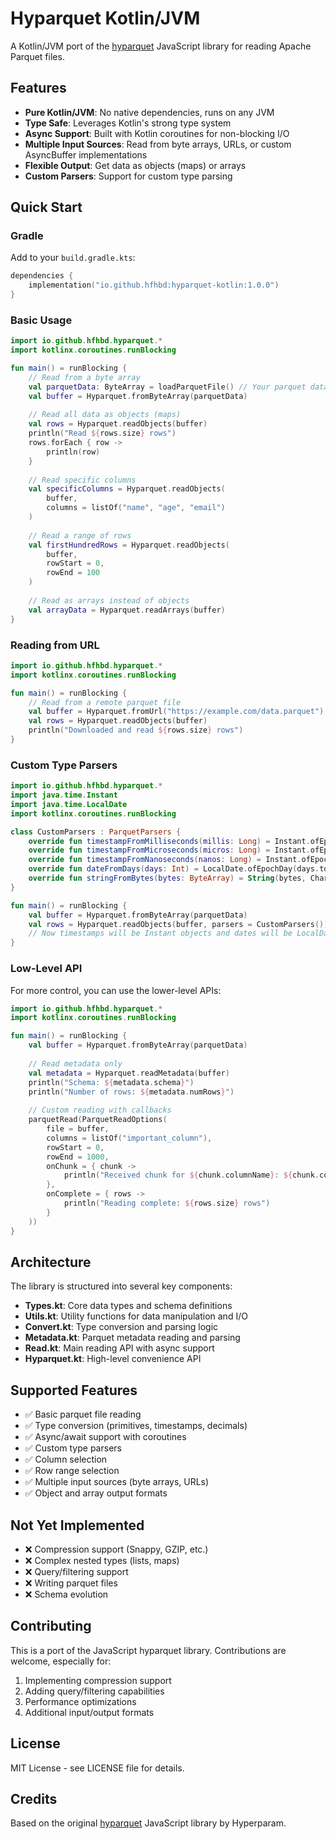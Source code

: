# Hyparquet Kotlin/JVM

A Kotlin/JVM port of the [hyparquet](https://github.com/hyparam/hyparquet) JavaScript library for reading Apache Parquet files.

## Features

- **Pure Kotlin/JVM**: No native dependencies, runs on any JVM
- **Type Safe**: Leverages Kotlin's strong type system
- **Async Support**: Built with Kotlin coroutines for non-blocking I/O
- **Multiple Input Sources**: Read from byte arrays, URLs, or custom AsyncBuffer implementations
- **Flexible Output**: Get data as objects (maps) or arrays
- **Custom Parsers**: Support for custom type parsing

## Quick Start

### Gradle

Add to your `build.gradle.kts`:

```kotlin
dependencies {
    implementation("io.github.hfhbd:hyparquet-kotlin:1.0.0")
}
```

### Basic Usage

```kotlin
import io.github.hfhbd.hyparquet.*
import kotlinx.coroutines.runBlocking

fun main() = runBlocking {
    // Read from a byte array
    val parquetData: ByteArray = loadParquetFile() // Your parquet data
    val buffer = Hyparquet.fromByteArray(parquetData)
    
    // Read all data as objects (maps)
    val rows = Hyparquet.readObjects(buffer)
    println("Read ${rows.size} rows")
    rows.forEach { row ->
        println(row)
    }
    
    // Read specific columns
    val specificColumns = Hyparquet.readObjects(
        buffer, 
        columns = listOf("name", "age", "email")
    )
    
    // Read a range of rows
    val firstHundredRows = Hyparquet.readObjects(
        buffer,
        rowStart = 0,
        rowEnd = 100
    )
    
    // Read as arrays instead of objects
    val arrayData = Hyparquet.readArrays(buffer)
}
```

### Reading from URL

```kotlin
import io.github.hfhbd.hyparquet.*
import kotlinx.coroutines.runBlocking

fun main() = runBlocking {
    // Read from a remote parquet file
    val buffer = Hyparquet.fromUrl("https://example.com/data.parquet")
    val rows = Hyparquet.readObjects(buffer)
    println("Downloaded and read ${rows.size} rows")
}
```

### Custom Type Parsers

```kotlin
import io.github.hfhbd.hyparquet.*
import java.time.Instant
import java.time.LocalDate
import kotlinx.coroutines.runBlocking

class CustomParsers : ParquetParsers {
    override fun timestampFromMilliseconds(millis: Long) = Instant.ofEpochMilli(millis)
    override fun timestampFromMicroseconds(micros: Long) = Instant.ofEpochMilli(micros / 1000)
    override fun timestampFromNanoseconds(nanos: Long) = Instant.ofEpochMilli(nanos / 1_000_000)
    override fun dateFromDays(days: Int) = LocalDate.ofEpochDay(days.toLong())
    override fun stringFromBytes(bytes: ByteArray) = String(bytes, Charsets.UTF_8)
}

fun main() = runBlocking {
    val buffer = Hyparquet.fromByteArray(parquetData)
    val rows = Hyparquet.readObjects(buffer, parsers = CustomParsers())
    // Now timestamps will be Instant objects and dates will be LocalDate objects
}
```

### Low-Level API

For more control, you can use the lower-level APIs:

```kotlin
import io.github.hfhbd.hyparquet.*
import kotlinx.coroutines.runBlocking

fun main() = runBlocking {
    val buffer = Hyparquet.fromByteArray(parquetData)
    
    // Read metadata only
    val metadata = Hyparquet.readMetadata(buffer)
    println("Schema: ${metadata.schema}")
    println("Number of rows: ${metadata.numRows}")
    
    // Custom reading with callbacks
    parquetRead(ParquetReadOptions(
        file = buffer,
        columns = listOf("important_column"),
        rowStart = 0,
        rowEnd = 1000,
        onChunk = { chunk ->
            println("Received chunk for ${chunk.columnName}: ${chunk.columnData.size} values")
        },
        onComplete = { rows ->
            println("Reading complete: ${rows.size} rows")
        }
    ))
}
```

## Architecture

The library is structured into several key components:

- **Types.kt**: Core data types and schema definitions
- **Utils.kt**: Utility functions for data manipulation and I/O
- **Convert.kt**: Type conversion and parsing logic
- **Metadata.kt**: Parquet metadata reading and parsing
- **Read.kt**: Main reading API with async support
- **Hyparquet.kt**: High-level convenience API

## Supported Features

- ✅ Basic parquet file reading
- ✅ Type conversion (primitives, timestamps, decimals)
- ✅ Async/await support with coroutines
- ✅ Custom type parsers
- ✅ Column selection
- ✅ Row range selection
- ✅ Multiple input sources (byte arrays, URLs)
- ✅ Object and array output formats

## Not Yet Implemented

- ❌ Compression support (Snappy, GZIP, etc.)
- ❌ Complex nested types (lists, maps)
- ❌ Query/filtering support
- ❌ Writing parquet files
- ❌ Schema evolution

## Contributing

This is a port of the JavaScript hyparquet library. Contributions are welcome, especially for:

1. Implementing compression support
2. Adding query/filtering capabilities
3. Performance optimizations
4. Additional input/output formats

## License

MIT License - see LICENSE file for details.

## Credits

Based on the original [hyparquet](https://github.com/hyparam/hyparquet) JavaScript library by Hyperparam.